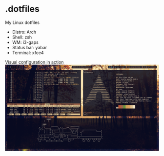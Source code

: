 # .dotfiles
My Linux dotfiles

- Distro: Arch
- Shell: zsh
- WM: i3-gaps
- Status bar: yabar
- Terminal: xfce4
 
Visual configuration in action
![alt text](demo.png)
